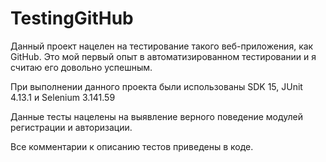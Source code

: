 # TestingGitHub
Данный проект нацелен на тестирование такого веб-приложения, как GitHub. Это мой первый опыт в автоматизированном тестировании и я считаю его довольно успешным.

При выполнении данного проекта были использованы SDK 15, JUnit 4.13.1 и Selenium 3.141.59

Данные тесты нацелены на выявление верного поведение модулей регистрации и авторизации.

Все комментарии к описанию тестов приведены в коде.
